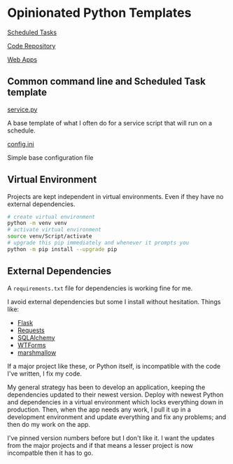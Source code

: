 # Opinionated Python Templates

[Scheduled Tasks](schedule.md)

[Code Repository](repos.md)

[Web Apps](www.md)

## Common command line and Scheduled Task template

[service.py](service.py)

A base template of what I often do for a service script that will run on a schedule.

[config.ini](config.ini)

Simple base configuration file

## Virtual Environment

Projects are kept independent in virtual environments. Even if they have no external dependencies.

```sh
# create virtual environment
python -m venv venv
# activate virtual environment
source venv/Script/activate
# upgrade this pip immediately and whenever it prompts you
python -m pip install --upgrade pip
```

## External Dependencies

A `requirements.txt` file for dependencies is working fine for me.

I avoid external dependencies but some I install without hesitation. Things like:

- [Flask](https://flask.palletsprojects.com)
- [Requests](https://requests.readthedocs.io)
- [SQLAlchemy](https://www.sqlalchemy.org)
- [WTForms](https://wtforms.readthedocs.io)
- [marshmallow](https://marshmallow.readthedocs.io)

If a major project like these, or Python itself, is incompatible with the code I've written, I fix my code.

My general strategy has been to develop an application, keeping the dependencies updated to their newest version. Deploy with newest Python and dependencies in a virtual environment which locks everything down in production. Then, when the app needs any work, I pull it up in a development environment and update everything and fix any problems; and then do my work on the app.

I've pinned version numbers before but I don't like it. I want the updates from the major projects and if that means a lesser project is now incompatble then it has to go.
